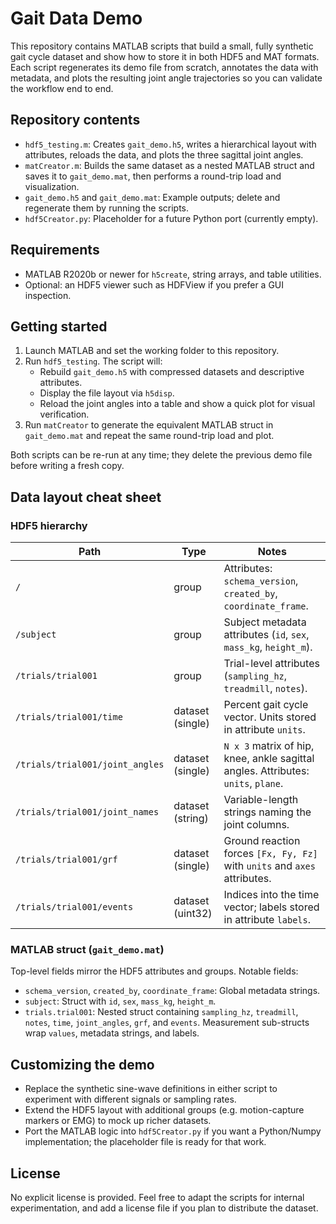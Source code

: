 # Gait Data Demo

This repository contains MATLAB scripts that build a small, fully synthetic gait cycle dataset and show how to store it in both HDF5 and MAT formats. Each script regenerates its demo file from scratch, annotates the data with metadata, and plots the resulting joint angle trajectories so you can validate the workflow end to end.

## Repository contents
- `hdf5_testing.m`: Creates `gait_demo.h5`, writes a hierarchical layout with attributes, reloads the data, and plots the three sagittal joint angles.
- `matCreator.m`: Builds the same dataset as a nested MATLAB struct and saves it to `gait_demo.mat`, then performs a round-trip load and visualization.
- `gait_demo.h5` and `gait_demo.mat`: Example outputs; delete and regenerate them by running the scripts.
- `hdf5Creator.py`: Placeholder for a future Python port (currently empty).

## Requirements
- MATLAB R2020b or newer for `h5create`, string arrays, and table utilities.
- Optional: an HDF5 viewer such as HDFView if you prefer a GUI inspection.

## Getting started
1. Launch MATLAB and set the working folder to this repository.
2. Run `hdf5_testing`. The script will:
   - Rebuild `gait_demo.h5` with compressed datasets and descriptive attributes.
   - Display the file layout via `h5disp`.
   - Reload the joint angles into a table and show a quick plot for visual verification.
3. Run `matCreator` to generate the equivalent MATLAB struct in `gait_demo.mat` and repeat the same round-trip load and plot.

Both scripts can be re-run at any time; they delete the previous demo file before writing a fresh copy.

## Data layout cheat sheet
### HDF5 hierarchy
| Path | Type | Notes |
| --- | --- | --- |
| `/` | group | Attributes: `schema_version`, `created_by`, `coordinate_frame`. |
| `/subject` | group | Subject metadata attributes (`id`, `sex`, `mass_kg`, `height_m`). |
| `/trials/trial001` | group | Trial-level attributes (`sampling_hz`, `treadmill`, `notes`). |
| `/trials/trial001/time` | dataset (single) | Percent gait cycle vector. Units stored in attribute `units`. |
| `/trials/trial001/joint_angles` | dataset (single) | `N x 3` matrix of hip, knee, ankle sagittal angles. Attributes: `units`, `plane`. |
| `/trials/trial001/joint_names` | dataset (string) | Variable-length strings naming the joint columns. |
| `/trials/trial001/grf` | dataset (single) | Ground reaction forces `[Fx, Fy, Fz]` with `units` and `axes` attributes. |
| `/trials/trial001/events` | dataset (uint32) | Indices into the time vector; labels stored in attribute `labels`. |

### MATLAB struct (`gait_demo.mat`)
Top-level fields mirror the HDF5 attributes and groups. Notable fields:
- `schema_version`, `created_by`, `coordinate_frame`: Global metadata strings.
- `subject`: Struct with `id`, `sex`, `mass_kg`, `height_m`.
- `trials.trial001`: Nested struct containing `sampling_hz`, `treadmill`, `notes`, `time`, `joint_angles`, `grf`, and `events`. Measurement sub-structs wrap `values`, metadata strings, and labels.

## Customizing the demo
- Replace the synthetic sine-wave definitions in either script to experiment with different signals or sampling rates.
- Extend the HDF5 layout with additional groups (e.g. motion-capture markers or EMG) to mock up richer datasets.
- Port the MATLAB logic into `hdf5Creator.py` if you want a Python/Numpy implementation; the placeholder file is ready for that work.

## License
No explicit license is provided. Feel free to adapt the scripts for internal experimentation, and add a license file if you plan to distribute the dataset.
